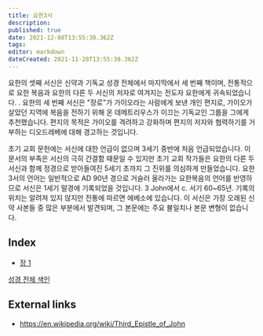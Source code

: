 ```yaml
---
title: 요한3서
description: 
published: true
date: 2021-12-08T13:55:38.362Z
tags: 
editor: markdown
dateCreated: 2021-11-28T13:55:38.362Z
---
```


요한의 셋째 서신은 신약과 기독교 성경 전체에서 마지막에서 세 번째 책이며, 전통적으로 요한 복음과 요한의 다른 두 서신의 저자로 여겨지는 전도자 요한에게 귀속되었습니다. . 요한의 세 번째 서신은 "장로"가 가이오라는 사람에게 보낸 개인 편지로, 가이오가 살았던 지역에 복음을 전하기 위해 온 데메트리우스가 이끄는 기독교인 그룹을 그에게 추천했습니다. 편지의 목적은 가이오를 격려하고 강화하며 편지의 저자와 협력하기를 거부하는 디오드레베에 대해 경고하는 것입니다.

초기 교회 문헌에는 서신에 대한 언급이 없으며 3세기 중반에 처음 언급되었습니다. 이 문서의 부족은 서신의 극히 간결함 때문일 수 있지만 초기 교회 작가들은 요한의 다른 두 서신과 함께 정경으로 받아들여진 5세기 초까지 그 진위를 의심하게 만들었습니다. 요한 3서의 언어는 일반적으로 AD 90년 경으로 거슬러 올라가는 요한복음의 언어를 반영하므로 서신은 1세기 말경에 기록되었을 것입니다. 3 John에서 c. 서기 60~65년. 기록의 위치는 알려져 있지 않지만 전통에 따르면 에베소에 있습니다. 이 서신은 가장 오래된 신약 사본들 중 많은 부분에서 발견되며, 그 본문에는 주요 불일치나 본문 변형이 없습니다.

## Index

- [장 1](/ko/Bible/3_John/1)


[성경 전체 색인](/ko/index/bible)


## External links

- https://en.wikipedia.org/wiki/Third_Epistle_of_John